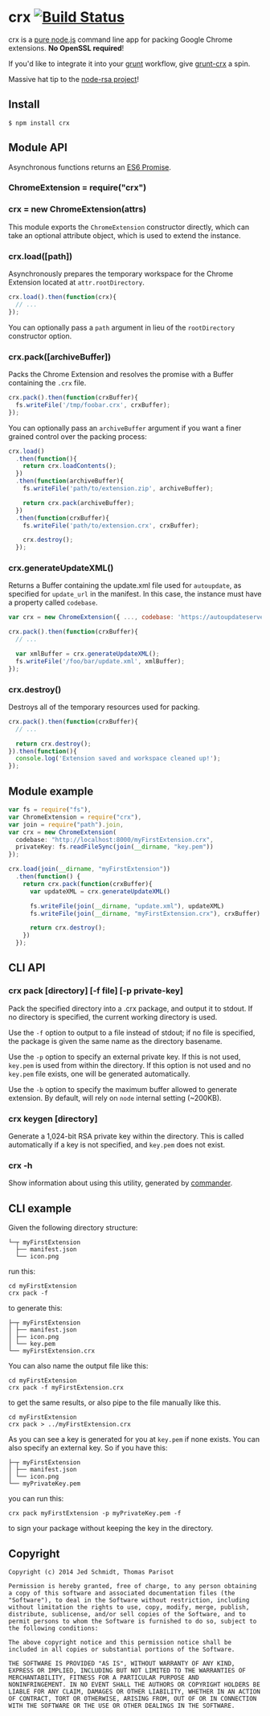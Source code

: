 # crx [![Build Status](https://secure.travis-ci.org/oncletom/crx.svg)](http://travis-ci.org/oncletom/crx)

crx is a [pure node.js](http://nodejs.org/) command line app for packing Google Chrome extensions. **No OpenSSL required**!

If you'd like to integrate it into your [grunt](http://gruntjs.com/) workflow, give [grunt-crx](https://github.com/oncletom/grunt-crx) a spin.

Massive hat tip to the [node-rsa project](https://github.com/rzcoder/node-rsa)!

## Install

    $ npm install crx

## Module API

Asynchronous functions returns an [ES6 Promise](https://github.com/jakearchibald/es6-promise).

### ChromeExtension = require("crx")
### crx = new ChromeExtension(attrs)

This module exports the `ChromeExtension` constructor directly, which can take an optional attribute object, which is used to extend the instance.

### crx.load([path])

Asynchronously prepares the temporary workspace for the Chrome Extension located at `attr.rootDirectory`.

```js
crx.load().then(function(crx){
  // ...
});
```

You can optionally pass a `path` argument in lieu of the `rootDirectory` constructor option.

### crx.pack([archiveBuffer])

Packs the Chrome Extension and resolves the promise with a Buffer containing the `.crx` file.

```js
crx.pack().then(function(crxBuffer){
  fs.writeFile('/tmp/foobar.crx', crxBuffer);
});
```

You can optionally pass an `archiveBuffer` argument if you want a finer grained control over the packing process:

```js
crx.load()
  .then(function(){
    return crx.loadContents();
  })
  .then(function(archiveBuffer){
    fs.writeFile('path/to/extension.zip', archiveBuffer);

    return crx.pack(archiveBuffer);
  })
  .then(function(crxBuffer){
    fs.writeFile('path/to/extension.crx', crxBuffer);

    crx.destroy();
  });
```

### crx.generateUpdateXML()

Returns a Buffer containing the update.xml file used for `autoupdate`, as specified for `update_url` in the manifest. In this case, the instance must have a property called `codebase`.

```js
var crx = new ChromeExtension({ ..., codebase: 'https://autoupdateserver.com/myFirstExtension.crx' });

crx.pack().then(function(crxBuffer){
  // ...

  var xmlBuffer = crx.generateUpdateXML();
  fs.writeFile('/foo/bar/update.xml', xmlBuffer);
});
```

### crx.destroy()

Destroys all of the temporary resources used for packing.

```js
crx.pack().then(function(crxBuffer){
  // ...

  return crx.destroy();
}).then(function(){
  console.log('Extension saved and workspace cleaned up!');
});
```

## Module example

```javascript
var fs = require("fs"),
var ChromeExtension = require("crx"),
var join = require("path").join,
var crx = new ChromeExtension(
  codebase: "http://localhost:8000/myFirstExtension.crx",
  privateKey: fs.readFileSync(join(__dirname, "key.pem"))
});

crx.load(join(__dirname, "myFirstExtension"))
  .then(function() {
    return crx.pack(function(crxBuffer){
      var updateXML = crx.generateUpdateXML()

      fs.writeFile(join(__dirname, "update.xml"), updateXML)
      fs.writeFile(join(__dirname, "myFirstExtension.crx"), crxBuffer)

      return crx.destroy();
    })
  });
```

## CLI API

### crx pack [directory] [-f file] [-p private-key]

Pack the specified directory into a .crx package, and output it to stdout. If no directory is specified, the current working directory is used.

Use the `-f` option to output to a file instead of stdout; if no file is specified, the package is given the same name as the directory basename.

Use the `-p` option to specify an external private key. If this is not used, `key.pem` is used from within the directory. If this option is not used and no `key.pem` file exists, one will be generated automatically.

Use the `-b` option to specify the maximum buffer allowed to generate extension. By default, will rely on `node` internal setting (~200KB).

### crx keygen [directory]

Generate a 1,024-bit RSA private key within the directory. This is called automatically if a key is not specified, and `key.pem` does not exist.

### crx -h

Show information about using this utility, generated by [commander](https://github.com/visionmedia/commander.js).

## CLI example

Given the following directory structure:

    └─┬ myFirstExtension
      ├── manifest.json
      └── icon.png

run this:

    cd myFirstExtension
    crx pack -f

to generate this:

    ├─┬ myFirstExtension
    │ ├── manifest.json
    │ ├── icon.png
    │ └── key.pem
    └── myFirstExtension.crx

You can also name the output file like this:

    cd myFirstExtension
    crx pack -f myFirstExtension.crx

to get the same results, or also pipe to the file manually like this.

    cd myFirstExtension
    crx pack > ../myFirstExtension.crx

As you can see a key is generated for you at `key.pem` if none exists. You can also specify an external key. So if you have this:

    ├─┬ myFirstExtension
    │ ├── manifest.json
    │ └── icon.png
    └── myPrivateKey.pem

you can run this:

    crx pack myFirstExtension -p myPrivateKey.pem -f

to sign your package without keeping the key in the directory.

Copyright
---------

    Copyright (c) 2014 Jed Schmidt, Thomas Parisot

    Permission is hereby granted, free of charge, to any person obtaining
    a copy of this software and associated documentation files (the
    "Software"), to deal in the Software without restriction, including
    without limitation the rights to use, copy, modify, merge, publish,
    distribute, sublicense, and/or sell copies of the Software, and to
    permit persons to whom the Software is furnished to do so, subject to
    the following conditions:

    The above copyright notice and this permission notice shall be
    included in all copies or substantial portions of the Software.

    THE SOFTWARE IS PROVIDED "AS IS", WITHOUT WARRANTY OF ANY KIND,
    EXPRESS OR IMPLIED, INCLUDING BUT NOT LIMITED TO THE WARRANTIES OF
    MERCHANTABILITY, FITNESS FOR A PARTICULAR PURPOSE AND
    NONINFRINGEMENT. IN NO EVENT SHALL THE AUTHORS OR COPYRIGHT HOLDERS BE
    LIABLE FOR ANY CLAIM, DAMAGES OR OTHER LIABILITY, WHETHER IN AN ACTION
    OF CONTRACT, TORT OR OTHERWISE, ARISING FROM, OUT OF OR IN CONNECTION
    WITH THE SOFTWARE OR THE USE OR OTHER DEALINGS IN THE SOFTWARE.

